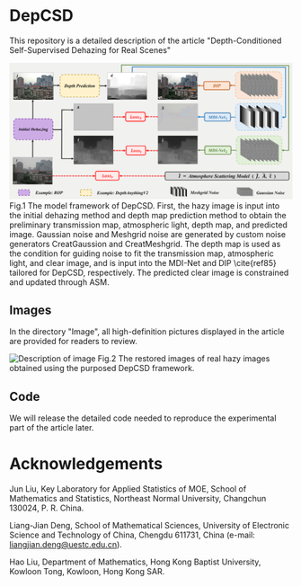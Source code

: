 # DepCSD
This repository is a detailed description of the article "Depth-Conditioned Self-Supervised Dehazing for Real Scenes"

![Description of image](/Images/2.png)
Fig.1 The model framework of DepCSD. First, the hazy image is input into the initial dehazing method and depth map prediction method to obtain the preliminary transmission map, atmospheric light, depth map, and predicted image. Gaussian noise and Meshgrid noise are generated by custom noise generators CreatGaussion and CreatMeshgrid. The depth map is used as the condition for guiding noise to fit the transmission map, atmospheric light, and clear image, and is input into the MDI-Net and DIP \cite{ref85} tailored for DepCSD, respectively. The predicted clear image is constrained and updated through ASM.

## Images
In the directory "Image", all high-definition pictures displayed in the article are provided for readers to review.

![Description of image](/Images/1.png)
Fig.2 The restored images of real hazy images obtained using the purposed DepCSD framework.

## Code
We will release the detailed code needed to reproduce the experimental part of the article later.

# Acknowledgements
Jun Liu, Key Laboratory for Applied Statistics of MOE, School of Mathematics and Statistics, Northeast Normal University, Changchun 130024, P. R. China.

Liang-Jian Deng, School of Mathematical Sciences, University of Electronic Science and Technology of China, Chengdu 611731, China (e-mail: liangjian.deng@uestc.edu.cn).

Hao Liu, Department of Mathematics, Hong Kong Baptist University, Kowloon Tong, Kowloon, Hong Kong SAR.
